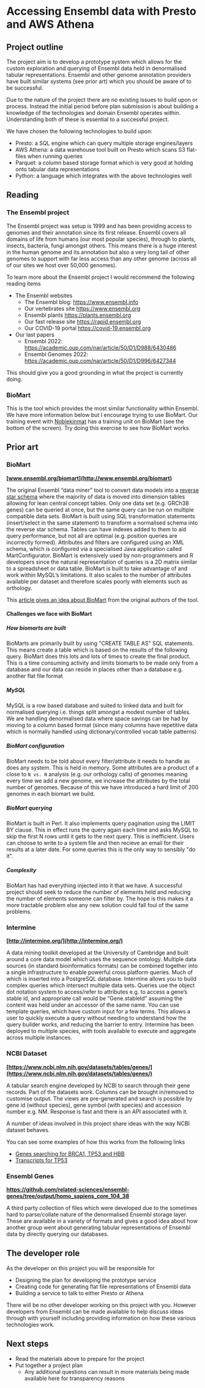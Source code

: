 # Accessing Ensembl data with Presto and AWS Athena

## Project outline
The project aim is to develop a prototype system which allows for the custom exploration and querying of Ensembl data held in denormalised tabular representations. Ensembl and other genome annotation providers have built similar systems (see prior art) which you should be aware of to be successful.

Due to the nature of the project there are no existing issues to build upon or process. Instead the initial period before plan submission is about building a knowledge of the technologies and domain Ensembl operates within. Understanding both of these is essential to a successful project.

We have chosen the following technologies to build upon:

 - Presto: a SQL engine which can query multiple storage engines/layers
 - AWS Athena: a data warehouse tool built on Presto which scans S3 flat-files when running queries
 - Parquet: a column based storage format which is very good at holding onto tabular data representations
 - Python: a language which integrates with the above technologies well

## Reading
### The Ensembl project
The Ensembl project was setup is 1999 and has been providing access to genomes and their annotation since its first release. Ensembl covers all domains of life from humans (our most popular species), through to plants, insects, bacteria, fungi amongst others. This means there is a huge interest in the human genome and its annotation but also a very long tail of other genomes to support  with far less access than any other genome (across all of our sites we host over 50,000 genomes).

To learn more about the Ensembl project I would recommend the following reading items

- The Ensembl websites 
	- The Ensembl blog: https://www.ensembl.info
	- Our vertebrates site https://www.ensembl.org
	- Ensembl plants https://plants.ensembl.org
	- Our fast release site https://rapid.ensembl.org
	- Our COVID-19 portal https://covid-19.ensembl.org
- Our last papers
	- Ensembl 2022: https://academic.oup.com/nar/article/50/D1/D988/6430486
	- Ensembl Genomes 2022: https://academic.oup.com/nar/article/50/D1/D996/6427344

This should give you a good grounding in what the project is currently doing.

### BioMart

This is the tool which provides the most similar functionality within Ensembl. We have more information below but I encourage trying to use BioMart. Our training event with [Noblekinmat](https://training.ensembl.org/events/2022/2022-02-24-Noblekinmat) has a training unit on BioMart (see the bottom of the screen). Try doing this exercise to see how BioMart works.

## Prior art

### BioMart

**[www.ensembl.org/biomart](http://www.ensembl.org/biomart)**

The original Ensembl “data miner” tool to convert data models into a [reverse star schema](https://en.wikipedia.org/wiki/Reverse_star_schema) where the majority of data is moved into dimension tables allowing for lean central concept tables. Only one data set (e.g. GRCh38 genes) can be queried at once, but the same query can be run on multiple compatible data sets. BioMart is built using SQL transformation statements (insert/select in the same statement) to transform a normalised schema into the reverse star schema. Tables can have indexes added to them to aid query performance, but not all are optimal (e.g. position queries are incorrectly formed). Attributes and filters are configured using an XML schema, which is configured via a specialised Java application called MartConfigurator. BioMart is extensively used by non-programmers and R developers since the natural representation of queries is a 2D matrix similar to a spreadsheet or data table. BioMart is built to take advantage of and work within MySQL’s limitations. It also scales to the number of attributes available per dataset and therefore scales poorly with elements such as orthology.

This [article gives an idea about BioMart](https://bmcgenomics.biomedcentral.com/articles/10.1186/1471-2164-10-22) from the original authors of the tool.

#### Challenges we face with BioMart

##### How biomarts are built

BioMarts are primarily built by using "CREATE TABLE AS" SQL statements. This means create a table which is based on the results of the following query. BioMart does this lots and lots of times to create the final product. This is a time consuming activity and limits biomarts to be made only from a database and our data can reside in places other than a database e.g. another flat file format

##### MySQL

MySQL is a row based database and suited to linked data and built for normalised querying i.e. things split amongst a modest number of tables. We are handling denormalised data where space savings can be had by moving to a column based format (since many columns have repetitive data which is normally handled using dictionary/controlled vocab table patterns).

##### BioMart configuration

BioMart needs to be told about every filter/attribute it needs to handle as does any system. This is held in memory. Some attributes are a product of a close to `N vs. N` analysis (e.g. our orthology calls) of genomes meaning every time we add a new genome, we increase the attributes by the total number of genomes. Because of this we have introduced a hard limit of 200 genomes in each biomart we build. 

##### BioMart querying

BioMart is built in Perl. It also implements query pagination using the LIMIT BY clause. This in effect runs the query again each time and asks MySQL to skip the first N rows until it gets to the next query. This is inefficient. Users can choose to write to a system file and then recieve an email for their results at a later date. For some queries this is the only way to sensibly "do it".

##### Complexity

BioMart has had everything injected into it that we have. A successful project should seek to reduce the number of elements held and reducing the number of elements someone can filter by. The hope is this makes it a more tractable problem else any new solution could fall foul of the same problems.

### Intermine

**[http://intermine.org/](http://intermine.org/)**

A data mining toolkit developed at the University of Cambridge and built around a core data model which uses the sequence ontology. Multiple data sources (in standard bioinformatics formats) can be combined together into a single infrastructure to enable powerful cross platform queries. Much of which is inserted into a PostgreSQL database. Intermine allows you to build complex queries which intersect multiple data sets. Queries use the object dot notation system to access/refer to attributes e.g. to access a gene’s stable id, and appropriate call would be “Gene.stableId” assuming the content was held under an accessor of the same name. You can use template queries, which have custom input for a few terms. This allows a user to quickly execute a query without needing to understand how the query builder works, and reducing the barrier to entry. Intermine has been deployed to multiple species, with tools available to execute and aggregate across multiple instances.

### NCBI Dataset

**[https://www.ncbi.nlm.nih.gov/datasets/tables/genes/](https://www.ncbi.nlm.nih.gov/datasets/tables/genes/)**

A tabular search engine developed by NCBI to search through their gene records. Part of the datasets work. Columns can be brought in/removed to customise output. The views are pre-generated and search is possible by gene id (without species), gene symbol (with species) and accession number e.g. NM. Response is fast and there is an API associated with it.

A number of ideas involved in this project share ideas with the way NCBI dataset behaves.

You can see some examples of how this works from the following links

- [Genes searching for BRCA1, TP53 and HBB](https://www.ncbi.nlm.nih.gov/datasets/tables/genes/?table_type=genes&key=88e5d2229833222c49acb46f3282ccc4)
- [Transcripts for TP53](https://www.ncbi.nlm.nih.gov/datasets/tables/genes/?table_type=transcripts&key=949e268b4389446ce1981a5f42fb3cbe)

### Ensembl Genes

**https://github.com/related-sciences/ensembl-genes/tree/output/homo_sapiens_core_104_38**

A third party collection of files which were developed due to the sometimes hard to parse/collate nature of the denormalised Ensembl storage layer. These are available in a variety of formats and gives a good idea about how another group went about generating tabular representations of Ensembl data by directly querying our databases.

## The developer role

As the developer on this project you will be responsible for

- Designing the plan for developing the prototype service
- Creating code for generating flat file representations of Ensembl data
- Building a service to talk to either Presto or Athena

There will be no other developer working on this project with you. However developers from Ensembl can be made available to help discuss ideas through with yourself including providing information on how these various technologies work.

## Next steps

- Read the materials above to prepare for the project
- Put together a project plan
	- Any additional questions can result in more materials being made available here for transparency reasons
